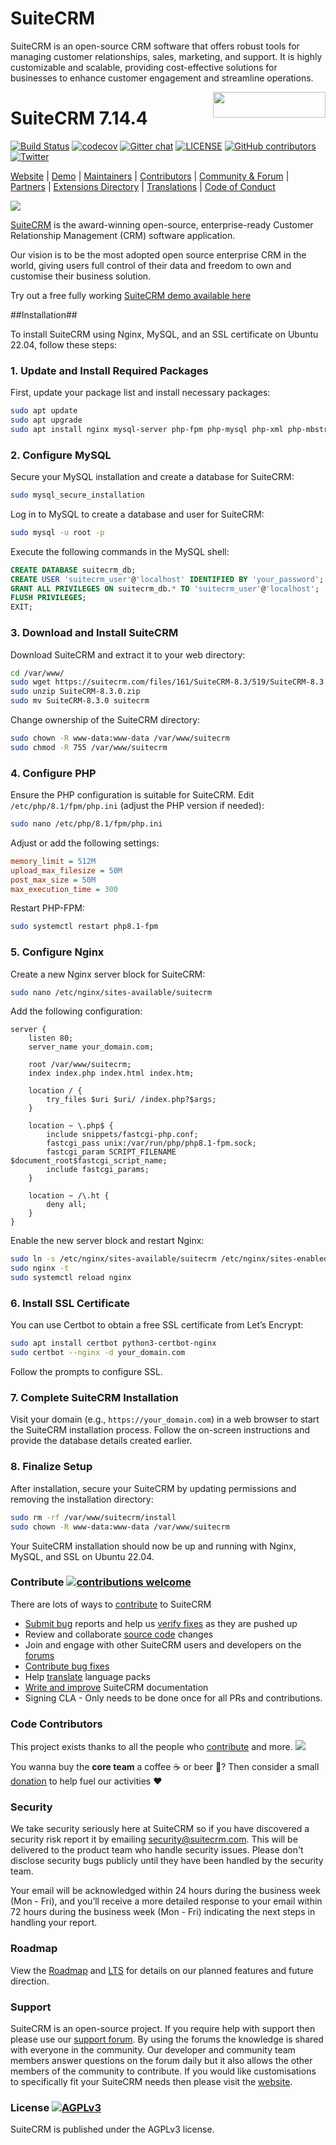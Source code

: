 # SuiteCRM
SuiteCRM is an open-source CRM software that offers robust tools for managing customer relationships, sales, marketing, and support. It is highly customizable and scalable, providing cost-effective solutions for businesses to enhance customer engagement and streamline operations. 



<a href="https://suitecrm.com">
  <img width="180px" height="41px" src="https://suitecrm.com/wp-content/uploads/2017/12/logo.png" align="right" />
</a>

# SuiteCRM 7.14.4

[![Build Status](https://travis-ci.org/salesagility/SuiteCRM.svg?branch=hotfix)](https://travis-ci.org/salesagility/SuiteCRM)
[![codecov](https://codecov.io/gh/salesagility/SuiteCRM/branch/hotfix/graph/badge.svg)](https://codecov.io/gh/salesagility/SuiteCRM/branch/hotfix)
[![Gitter chat](https://badges.gitter.im/gitterHQ/gitter.png)](https://gitter.im/suitecrm/Lobby)
[![LICENSE](https://img.shields.io/github/license/suitecrm/suitecrm.svg)](https://github.com/salesagility/suitecrm/blob/hotfix/LICENSE.txt)
[![GitHub contributors](https://img.shields.io/github/contributors/salesagility/suitecrm)](https://github.com/salesagility/SuiteCRM/graphs/contributors)
[![Twitter](https://img.shields.io/twitter/follow/suitecrm.svg?style=social&label=Follow)](https://twitter.com/intent/follow?screen_name=suitecrm)

[Website](https://suitecrm.com) | 
[Demo](https://suitecrm.com/demo/) |
[Maintainers](https://salesagility.com) |
[Contributors](https://github.com/salesagility/SuiteCRM/graphs/contributors) |
[Community & Forum](https://suitecrm.com/suitecrm/forum) |
[Partners](https://suitecrm.com/about/about-us/partners/) |
[Extensions Directory](https://store.suitecrm.com/) |
[Translations](https://crowdin.com/project/suitecrmtranslations) | [Code of Conduct](https://docs.suitecrm.com/community/code-of-conduct/)

<img src="(https://f.hellowork.com/bdmtools/2022/10/suitecrm-outil-1.jpg)"/>

[SuiteCRM](https://suitecrm.com) is the award-winning open-source, enterprise-ready Customer Relationship Management (CRM) software application.

Our vision is to be the most adopted open source enterprise CRM in the world, giving users full control of their data and freedom to own and customise their business solution.

Try out a free fully working [SuiteCRM demo available here](https://suitecrm.com/demo/)

##Installation##

To install SuiteCRM using Nginx, MySQL, and an SSL certificate on Ubuntu 22.04, follow these steps:

### 1. Update and Install Required Packages

First, update your package list and install necessary packages:

```bash
sudo apt update
sudo apt upgrade
sudo apt install nginx mysql-server php-fpm php-mysql php-xml php-mbstring php-curl php-zip unzip git
```

### 2. Configure MySQL

Secure your MySQL installation and create a database for SuiteCRM:

```bash
sudo mysql_secure_installation
```

Log in to MySQL to create a database and user for SuiteCRM:

```bash
sudo mysql -u root -p
```

Execute the following commands in the MySQL shell:

```sql
CREATE DATABASE suitecrm_db;
CREATE USER 'suitecrm_user'@'localhost' IDENTIFIED BY 'your_password';
GRANT ALL PRIVILEGES ON suitecrm_db.* TO 'suitecrm_user'@'localhost';
FLUSH PRIVILEGES;
EXIT;
```

### 3. Download and Install SuiteCRM

Download SuiteCRM and extract it to your web directory:

```bash
cd /var/www/
sudo wget https://suitecrm.com/files/161/SuiteCRM-8.3/519/SuiteCRM-8.3.0.zip
sudo unzip SuiteCRM-8.3.0.zip
sudo mv SuiteCRM-8.3.0 suitecrm
```

Change ownership of the SuiteCRM directory:

```bash
sudo chown -R www-data:www-data /var/www/suitecrm
sudo chmod -R 755 /var/www/suitecrm
```

### 4. Configure PHP

Ensure the PHP configuration is suitable for SuiteCRM. Edit `/etc/php/8.1/fpm/php.ini` (adjust the PHP version if needed):

```bash
sudo nano /etc/php/8.1/fpm/php.ini
```

Adjust or add the following settings:

```ini
memory_limit = 512M
upload_max_filesize = 50M
post_max_size = 50M
max_execution_time = 300
```

Restart PHP-FPM:

```bash
sudo systemctl restart php8.1-fpm
```

### 5. Configure Nginx

Create a new Nginx server block for SuiteCRM:

```bash
sudo nano /etc/nginx/sites-available/suitecrm
```

Add the following configuration:

```nginx
server {
    listen 80;
    server_name your_domain.com;

    root /var/www/suitecrm;
    index index.php index.html index.htm;

    location / {
        try_files $uri $uri/ /index.php?$args;
    }

    location ~ \.php$ {
        include snippets/fastcgi-php.conf;
        fastcgi_pass unix:/var/run/php/php8.1-fpm.sock;
        fastcgi_param SCRIPT_FILENAME $document_root$fastcgi_script_name;
        include fastcgi_params;
    }

    location ~ /\.ht {
        deny all;
    }
}
```

Enable the new server block and restart Nginx:

```bash
sudo ln -s /etc/nginx/sites-available/suitecrm /etc/nginx/sites-enabled/
sudo nginx -t
sudo systemctl reload nginx
```

### 6. Install SSL Certificate

You can use Certbot to obtain a free SSL certificate from Let’s Encrypt:

```bash
sudo apt install certbot python3-certbot-nginx
sudo certbot --nginx -d your_domain.com
```

Follow the prompts to configure SSL.

### 7. Complete SuiteCRM Installation

Visit your domain (e.g., `https://your_domain.com`) in a web browser to start the SuiteCRM installation process. Follow the on-screen instructions and provide the database details created earlier.

### 8. Finalize Setup

After installation, secure your SuiteCRM by updating permissions and removing the installation directory:

```bash
sudo rm -rf /var/www/suitecrm/install
sudo chown -R www-data:www-data /var/www/suitecrm
```

Your SuiteCRM installation should now be up and running with Nginx, MySQL, and SSL on Ubuntu 22.04.

### Contribute [![contributions welcome](https://img.shields.io/badge/contributions-welcome-brightgreen.svg?style=flat)](https://github.com/salesagility/SuiteCRM/issues)

There are lots of ways to [contribute](https://docs.suitecrm.com/community/) to SuiteCRM

* [Submit bug](https://docs.suitecrm.com/community/raising-issues/) reports and help us [verify fixes](https://docs.suitecrm.com/community/contributing-code/test-pull-requests/) as they are pushed up
* Review and collaborate [source code](https://github.com/salesagility/SuiteCRM/pulls) changes
* Join and engage with other SuiteCRM users and developers on the [forums](https://suitecrm.com/suitecrm/forum)
* [Contribute bug fixes](https://docs.suitecrm.com/community/contributing-code/bugs/)
* Help [translate](https://docs.suitecrm.com/community/contributing-to-docs/contributing-to-translation/) language packs
* [Write and improve](https://docs.suitecrm.com/community/contributing-to-docs/) SuiteCRM documentation
* Signing CLA - Only needs to be done once for all PRs and contributions.


### Code Contributors

This project exists thanks to all the people who [contribute](https://github.com/salesagility/SuiteCRM/graphs/contributors) and more.
<a href="https://github.com/salesagility/SuiteCRM/graphs/contributors"><img src="https://opencollective.com/SuiteCRM/contributors.svg?avatarHeight=36&width=890&button=false" /></a>

You wanna buy the **core team** a coffee :coffee: or beer :beer:?
Then consider a small [donation](https://opencollective.com/SuiteCRM/contribute) to help fuel our activities :heart:

### Security ###

We take security seriously here at SuiteCRM so if you have discovered a security risk report it by
emailing [security@suitecrm.com](mailto:security@suitecrm.com). This will be delivered to the product team who handle security issues.
Please don't disclose security bugs publicly until they have been handled by the security team.

Your email will be acknowledged within 24 hours during the business week (Mon - Fri), and you’ll receive a more
detailed response to your email within 72 hours during the business week (Mon - Fri) indicating the next steps in
handling your report.

### Roadmap ### 

View the [Roadmap](https://suitecrm.com/roadmap/) and [LTS](https://suitecrm.com/lts/) for details on our planned features and future direction.

### Support ###

SuiteCRM is an open-source project. If you require help with support then please use our [support forum](https://suitecrm.com/suitecrm/forum/). By using the forums the knowledge is shared with everyone in the community. Our developer and community team members answer questions on the forum daily but it also allows the other members of the community to contribute. If you would like customisations to specifically fit your SuiteCRM needs then please visit the [website](https://suitecrm.com/).

### License [![AGPLv3](https://img.shields.io/github/license/suitecrm/suitecrm.svg)](./LICENSE.txt)

SuiteCRM is published under the AGPLv3 license.




